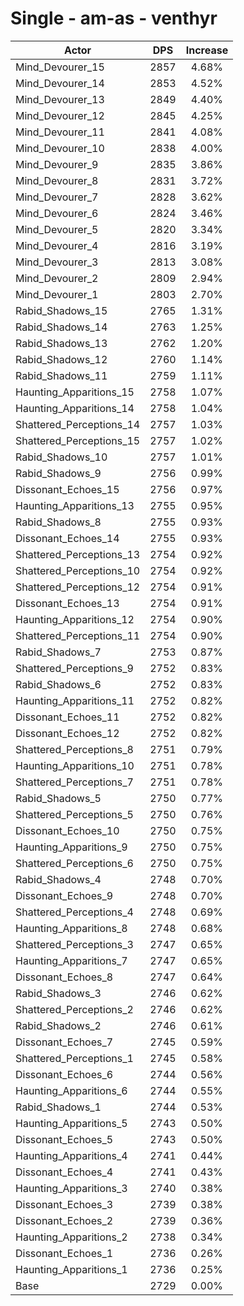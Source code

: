 # Single - am-as - venthyr
| Actor | DPS | Increase |
|---|:---:|:---:|
|Mind_Devourer_15|2857|4.68%|
|Mind_Devourer_14|2853|4.52%|
|Mind_Devourer_13|2849|4.40%|
|Mind_Devourer_12|2845|4.25%|
|Mind_Devourer_11|2841|4.08%|
|Mind_Devourer_10|2838|4.00%|
|Mind_Devourer_9|2835|3.86%|
|Mind_Devourer_8|2831|3.72%|
|Mind_Devourer_7|2828|3.62%|
|Mind_Devourer_6|2824|3.46%|
|Mind_Devourer_5|2820|3.34%|
|Mind_Devourer_4|2816|3.19%|
|Mind_Devourer_3|2813|3.08%|
|Mind_Devourer_2|2809|2.94%|
|Mind_Devourer_1|2803|2.70%|
|Rabid_Shadows_15|2765|1.31%|
|Rabid_Shadows_14|2763|1.25%|
|Rabid_Shadows_13|2762|1.20%|
|Rabid_Shadows_12|2760|1.14%|
|Rabid_Shadows_11|2759|1.11%|
|Haunting_Apparitions_15|2758|1.07%|
|Haunting_Apparitions_14|2758|1.04%|
|Shattered_Perceptions_14|2757|1.03%|
|Shattered_Perceptions_15|2757|1.02%|
|Rabid_Shadows_10|2757|1.01%|
|Rabid_Shadows_9|2756|0.99%|
|Dissonant_Echoes_15|2756|0.97%|
|Haunting_Apparitions_13|2755|0.95%|
|Rabid_Shadows_8|2755|0.93%|
|Dissonant_Echoes_14|2755|0.93%|
|Shattered_Perceptions_13|2754|0.92%|
|Shattered_Perceptions_10|2754|0.92%|
|Shattered_Perceptions_12|2754|0.91%|
|Dissonant_Echoes_13|2754|0.91%|
|Haunting_Apparitions_12|2754|0.90%|
|Shattered_Perceptions_11|2754|0.90%|
|Rabid_Shadows_7|2753|0.87%|
|Shattered_Perceptions_9|2752|0.83%|
|Rabid_Shadows_6|2752|0.83%|
|Haunting_Apparitions_11|2752|0.82%|
|Dissonant_Echoes_11|2752|0.82%|
|Dissonant_Echoes_12|2752|0.82%|
|Shattered_Perceptions_8|2751|0.79%|
|Haunting_Apparitions_10|2751|0.78%|
|Shattered_Perceptions_7|2751|0.78%|
|Rabid_Shadows_5|2750|0.77%|
|Shattered_Perceptions_5|2750|0.76%|
|Dissonant_Echoes_10|2750|0.75%|
|Haunting_Apparitions_9|2750|0.75%|
|Shattered_Perceptions_6|2750|0.75%|
|Rabid_Shadows_4|2748|0.70%|
|Dissonant_Echoes_9|2748|0.70%|
|Shattered_Perceptions_4|2748|0.69%|
|Haunting_Apparitions_8|2748|0.68%|
|Shattered_Perceptions_3|2747|0.65%|
|Haunting_Apparitions_7|2747|0.65%|
|Dissonant_Echoes_8|2747|0.64%|
|Rabid_Shadows_3|2746|0.62%|
|Shattered_Perceptions_2|2746|0.62%|
|Rabid_Shadows_2|2746|0.61%|
|Dissonant_Echoes_7|2745|0.59%|
|Shattered_Perceptions_1|2745|0.58%|
|Dissonant_Echoes_6|2744|0.56%|
|Haunting_Apparitions_6|2744|0.55%|
|Rabid_Shadows_1|2744|0.53%|
|Haunting_Apparitions_5|2743|0.50%|
|Dissonant_Echoes_5|2743|0.50%|
|Haunting_Apparitions_4|2741|0.44%|
|Dissonant_Echoes_4|2741|0.43%|
|Haunting_Apparitions_3|2740|0.38%|
|Dissonant_Echoes_3|2739|0.38%|
|Dissonant_Echoes_2|2739|0.36%|
|Haunting_Apparitions_2|2738|0.34%|
|Dissonant_Echoes_1|2736|0.26%|
|Haunting_Apparitions_1|2736|0.25%|
|Base|2729|0.00%|
